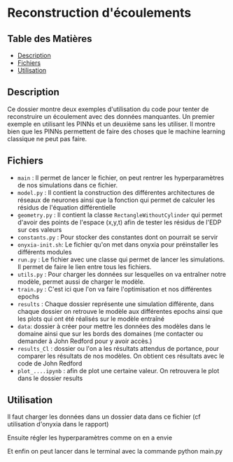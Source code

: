 # Reconstruction d'écoulements

## Table des Matières

- [Description](#description)
- [Fichiers](#fichiers)
- [Utilisation](#utilisation)

## Description

Ce dossier montre deux exemples d'utilisation du code pour tenter de reconstruire un écoulement avec des données manquantes. Un premier exemple en utilisant les PINNs et un deuxième sans les utiliser. Il montre bien que les PINNs permettent de faire des choses que le machine learning classique ne peut pas faire.

## Fichiers

- `main` : Il permet de lancer le fichier, on peut rentrer les hyperparamètres de nos simulations dans ce fichier.
- `model.py` : Il contient la construction des différentes architectures de réseaux de neurones ainsi que la fonction qui permet de calculer les résidus de l'équation différentielle
- `geometry.py` : Il contient la classe `RectangleWithoutCylinder` qui permet d'avoir des points de l'espace (x,y,t) afin de tester les résidus de l'EDP sur ces valeurs
- `constants.py` : Pour stocker des constantes dont on pourrait se servir
- `onyxia-init.sh`: Le fichier qu'on met dans onyxia pour préinstaller les différents modules
- `run.py` : Le fichier avec une classe qui permet de lancer les simulations. Il permet de faire le lien entre tous les fichiers.
- `utils.py` : Pour charger les données sur lesquelles on va entraîner notre modèle, permet aussi de charger le modèle.
- `train.py` : C'est ici que l'on va faire l'optimisation et nos différentes epochs
- `results` : Chaque dossier représente une simulation différente, dans chaque dossier on retrouve le modèle aux différentes epochs ainsi que les plots qui ont été réalisés sur le modèle entraîné
- `data`: dossier à créer pour mettre les données des modèles dans le domaine ainsi que sur les bords des domaines (me contacter ou demander à John Redford pour y avoir accès.)
- `results_Cl` : dossier ou l'on a les résultats attendus de portance, pour comparer les résultats de nos modèles. On obtient ces résultats avec le code de John Redford
- `plot_....ipynb` : afin de plot une certaine valeur. On retrouvera le plot dans le dossier results
 

## Utilisation

Il faut charger les données dans un dossier data dans ce fichier (cf utilisation d'onyxia dans le rapport)

Ensuite régler les hyperparamètres comme on en a envie

Et enfin on peut lancer dans le terminal avec la commande python main.py
